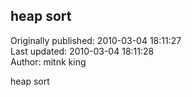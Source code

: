 ## heap sort  
Originally published: 2010-03-04 18:11:27  
Last updated: 2010-03-04 18:11:28  
Author: mitnk king  
  
heap sort